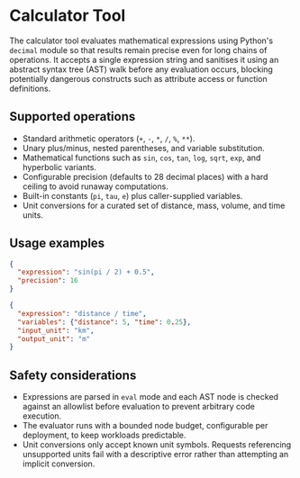 # Calculator Tool

The calculator tool evaluates mathematical expressions using Python's `decimal` module so that
results remain precise even for long chains of operations. It accepts a single expression string and
sanitises it using an abstract syntax tree (AST) walk before any evaluation occurs, blocking
potentially dangerous constructs such as attribute access or function definitions.

## Supported operations

- Standard arithmetic operators (`+`, `-`, `*`, `/`, `%`, `**`).
- Unary plus/minus, nested parentheses, and variable substitution.
- Mathematical functions such as `sin`, `cos`, `tan`, `log`, `sqrt`, `exp`, and hyperbolic variants.
- Configurable precision (defaults to 28 decimal places) with a hard ceiling to avoid runaway
  computations.
- Built-in constants (`pi`, `tau`, `e`) plus caller-supplied variables.
- Unit conversions for a curated set of distance, mass, volume, and time units.

## Usage examples

```json
{
  "expression": "sin(pi / 2) + 0.5",
  "precision": 16
}
```

```json
{
  "expression": "distance / time",
  "variables": {"distance": 5, "time": 0.25},
  "input_unit": "km",
  "output_unit": "m"
}
```

## Safety considerations

- Expressions are parsed in `eval` mode and each AST node is checked against an allowlist before
  evaluation to prevent arbitrary code execution.
- The evaluator runs with a bounded node budget, configurable per deployment, to keep workloads
  predictable.
- Unit conversions only accept known unit symbols. Requests referencing unsupported units fail with
  a descriptive error rather than attempting an implicit conversion.
